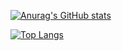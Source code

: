[![Anurag's GitHub stats](https://github-readme-stats.vercel.app/api?username=admrb21)](https://github.com/anuraghazra/github-readme-stats)

[![Top Langs](https://github-readme-stats.vercel.app/api/top-langs/?username=admrb21&hide=html,css)](https://github.com/anuraghazra/github-readme-stats)
